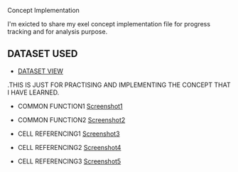 Concept Implementation

I'm exicted to share my exel concept implementation file for progress tracking and for analysis purpose.

## DATASET USED 
- <a href="https://github.com/RishiTiwari7208/Exel-Concept-Implementation/blob/main/Day2.xlsx">DATASET VIEW</a>

.THIS IS JUST FOR PRACTISING AND IMPLEMENTING THE CONCEPT THAT I HAVE LEARNED.

- COMMON FUNCTION1 <a href="https://github.com/RishiTiwari7208/Exel-Concept-Implementation/blob/main/Screenshot1.png">Screenshot1</a>

- COMMON FUNCTION2 <a href="https://github.com/RishiTiwari7208/Exel-Concept-Implementation/blob/main/ScreenShot2.png">Screenshot2</a>

- CELL REFERENCING1 <a href="https://github.com/RishiTiwari7208/Exel-Concept-Implementation/blob/main/ScreenShot3.png">Screenshot3</a>

- CELL REFERENCING2 <a href="https://github.com/RishiTiwari7208/Exel-Concept-Implementation/blob/main/ScreenShot4.png">Screenshot4</a>

- CELL REFERENCING3 <a href="https://github.com/RishiTiwari7208/Exel-Concept-Implementation/blob/main/ScreenShot5.png">Screenshot5</a>


